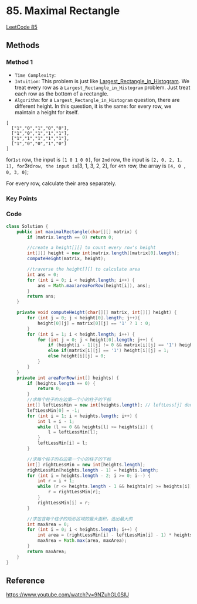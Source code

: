 # 85. Maximal Rectangle

[LeetCode 85](https://leetcode.com/problems/maximal-rectangle/)

## Methods

### Method 1

* `Time Complexity`:
* `Intuition`: This problem is just like [Largest_Rectangle_in_Histogram](../Largest_Rectangle_in_Histogram). We treat every row as a `Largest_Rectangle_in_Histogram` problem. Just treat each row as the bottom of a rectangle.
* `Algorithm`:
for a `Largest_Rectangle_in_Histogram` question, there are different height. In this question, it is the same:
for every row, we maintain a height for itself.

```
[
  ["1","0","1","0","0"],
  ["1","0","1","1","1"],
  ["1","1","1","1","1"],
  ["1","0","0","1","0"]
]

```

for`1st` row, the input is `[1 0 1 0 0]`, for `2nd` row, the input is `[2, 0, 2, 1, 1],
for`3rd` row, the input is `[3, 1, 3, 2, 2], for `4th` row, the array is `[4, 0 , 0, 3, 0]`;

For every row, calculate their area separately.

### Key Points

### Code

```java
class Solution {
    public int maximalRectangle(char[][] matrix) {
        if (matrix.length == 0) return 0;

        //create a height[][] to count every row's height
        int[][] height = new int[matrix.length][matrix[0].length];
        computeHeight(matrix, height);

        //traverse the height[][] to calculate area
        int ans = 0;
        for (int i = 0; i < height.length; i++) {
            ans = Math.max(areaForRow(height[i]), ans);
        }
        return ans;
    }

    private void computeHeight(char[][] matrix, int[][] height) {
        for (int j = 0; j < height[0].length; j++){
            height[0][j] = matrix[0][j] == '1' ? 1 : 0;
        }
        for (int i = 1; i < height.length; i++) {
            for (int j = 0; j < height[0].length; j++) {
                if (height[i - 1][j] != 0 && matrix[i][j] == '1') height[i][j] = height[i - 1][j] + 1;
                else if(matrix[i][j] == '1') height[i][j] = 1;
                else height[i][j] = 0;
            }
        }
    }
    private int areaForRow(int[] heights) {
        if (heights.length == 0) {
            return 0;
        }
        //求每个柱子的左边第一个小的柱子的下标
        int[] leftLessMin = new int[heights.length]; // leftLess[j] denotes the index smaller than height[i]
        leftLessMin[0] = -1;
        for (int i = 1; i < heights.length; i++) {
            int l = i - 1;
            while (l >= 0 && heights[l] >= heights[i]) {
                l = leftLessMin[l];
            }
            leftLessMin[i] = l;
        }

        //求每个柱子的右边第一个小的柱子的下标
        int[] rightLessMin = new int[heights.length];
        rightLessMin[heights.length - 1] = heights.length;
        for (int i = heights.length - 2; i >= 0; i--) {
            int r = i + 1;
            while (r <= heights.length - 1 && heights[r] >= heights[i]) {
                r = rightLessMin[r];
            }
            rightLessMin[i] = r;
        }

        //求包含每个柱子的矩形区域的最大面积，选出最大的
        int maxArea = 0;
        for (int i = 0; i < heights.length; i++) {
            int area = (rightLessMin[i] - leftLessMin[i] - 1) * heights[i];
            maxArea = Math.max(area, maxArea);
        }
        return maxArea;
    }
}

```

## Reference

https://www.youtube.com/watch?v=9NZuhGL0SlU